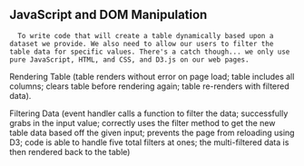 ## JavaScript and DOM Manipulation

      To write code that will create a table dynamically based upon a dataset we provide. We also need to allow our users to filter the table data for specific values. There's a catch though... we only use pure JavaScript, HTML, and CSS, and D3.js on our web pages. 

Rendering Table (table renders without error on page load; table includes all columns; clears table before rendering again; table re-renders with filtered data).

Filtering Data (event handler calls a function to filter the data; successfully grabs in the input value; correctly uses the filter method to get the new table data based off the given input; prevents the page from reloading using D3; code is able to handle five total filters at ones; the multi-filtered data is then rendered back to the table)

